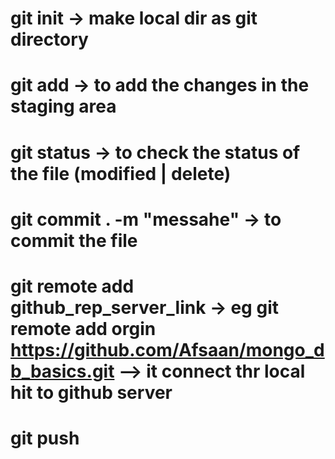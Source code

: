 # git init -> make local dir as git directory

# git add -> to add the changes in the staging area

# git status -> to check the status of the file (modified | delete)

# git commit . -m "messahe" -> to commit the file

# git remote add <name> github_rep_server_link -> eg git remote add orgin https://github.com/Afsaan/mongo_db_basics.git --> it connect thr local hit to github server

# git push <name> <branch>

